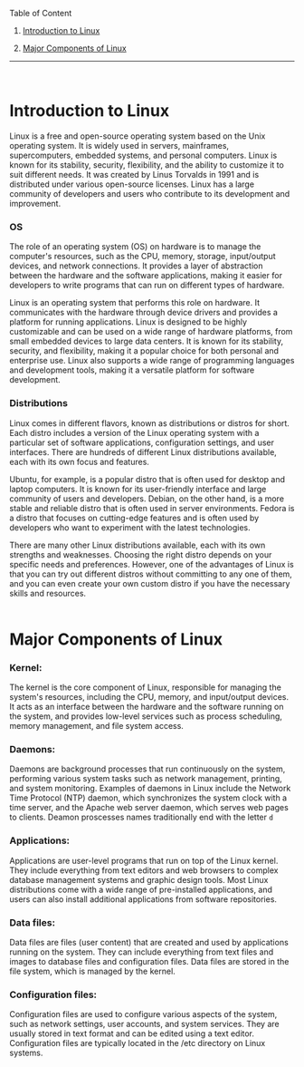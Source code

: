 Table of Content

1. [Introduction to Linux](#Introduction-to-Linux)

2. [Major Components of Linux](#Major-Components-of-Linux)
___

<br>

# Introduction to Linux

Linux is a free and open-source operating system based on the Unix operating system. It is widely used in servers, mainframes, supercomputers, embedded systems, and personal computers. Linux is known for its stability, security, flexibility, and the ability to customize it to suit different needs. It was created by Linus Torvalds in 1991 and is distributed under various open-source licenses. Linux has a large community of developers and users who contribute to its development and improvement.

### OS
The role of an operating system (OS) on hardware is to manage the computer's resources, such as the CPU, memory, storage, input/output devices, and network connections. It provides a layer of abstraction between the hardware and the software applications, making it easier for developers to write programs that can run on different types of hardware.

Linux is an operating system that performs this role on hardware. It communicates with the hardware through device drivers and provides a platform for running applications. Linux is designed to be highly customizable and can be used on a wide range of hardware platforms, from small embedded devices to large data centers. It is known for its stability, security, and flexibility, making it a popular choice for both personal and enterprise use. Linux also supports a wide range of programming languages and development tools, making it a versatile platform for software development.

### Distributions
Linux comes in different flavors, known as distributions or distros for short. Each distro includes a version of the Linux operating system with a particular set of software applications, configuration settings, and user interfaces. There are hundreds of different Linux distributions available, each with its own focus and features.

Ubuntu, for example, is a popular distro that is often used for desktop and laptop computers. It is known for its user-friendly interface and large community of users and developers. Debian, on the other hand, is a more stable and reliable distro that is often used in server environments. Fedora is a distro that focuses on cutting-edge features and is often used by developers who want to experiment with the latest technologies.

There are many other Linux distributions available, each with its own strengths and weaknesses. Choosing the right distro depends on your specific needs and preferences. However, one of the advantages of Linux is that you can try out different distros without committing to any one of them, and you can even create your own custom distro if you have the necessary skills and resources.
<br>
<br>

# Major Components of Linux

### Kernel: 
The kernel is the core component of Linux, responsible for managing the system's resources, including the CPU, memory, and input/output devices. It acts as an interface between the hardware and the software running on the system, and provides low-level services such as process scheduling, memory management, and file system access.

### Daemons:
Daemons are background processes that run continuously on the system, performing various system tasks such as network management, printing, and system monitoring. Examples of daemons in Linux include the Network Time Protocol (NTP) daemon, which synchronizes the system clock with a time server, and the Apache web server daemon, which serves web pages to clients. Deamon proscesses names traditionally end with the letter `d`

### Applications:
Applications are user-level programs that run on top of the Linux kernel. They include everything from text editors and web browsers to complex database management systems and graphic design tools. Most Linux distributions come with a wide range of pre-installed applications, and users can also install additional applications from software repositories.

### Data files:
Data files are files (user content) that are created and used by applications running on the system. They can include everything from text files and images to database files and configuration files. Data files are stored in the file system, which is managed by the kernel.

### Configuration files: 
Configuration files are used to configure various aspects of the system, such as network settings, user accounts, and system services. They are usually stored in text format and can be edited using a text editor. Configuration files are typically located in the /etc directory on Linux systems.


##
